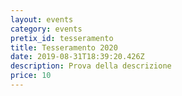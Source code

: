 ```yaml
---
layout: events
category: events
pretix_id: tesseramento
title: Tesseramento 2020
date: 2019-08-31T18:39:20.426Z
description: Prova della descrizione
price: 10
---
```


